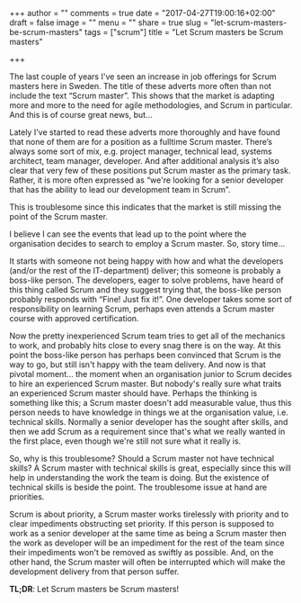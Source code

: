 +++
author = ""
comments = true
date = "2017-04-27T19:00:16+02:00"
draft = false
image = ""
menu = ""
share = true
slug = "let-scrum-masters-be-scrum-masters"
tags = ["scrum"]
title = "Let Scrum masters be Scrum masters"

+++

The last couple of years I've seen an increase in job offerings for Scrum masters here in Sweden. The title of these adverts more often than not include the text “Scrum master”. This shows that the market is adapting more and more to the need for agile methodologies, and Scrum in particular. And this is of course great news, but…

Lately I've started to read these adverts more thoroughly and have found that none of them are for a position as a fulltime Scrum master. There’s always some sort of mix, e.g. project manager, technical lead, systems architect, team manager, developer. And after additional analysis it’s also clear that very few of these positions put Scrum master as the primary task. Rather, it is more often expressed as “we're looking for a senior developer that has the ability to lead our development team in Scrum”.

This is troublesome since this indicates that the market is still missing the point of the Scrum master. 

I believe I can see the events that lead up to the point where the organisation decides to search to employ a Scrum master. So, story time…

It starts with someone not being happy with how and what the developers (and/or the rest of the IT-department) deliver; this someone is probably a boss-like person. The developers, eager to solve problems, have heard of this thing called Scrum and they suggest trying that, the boss-like person probably responds with “Fine! Just fix it!”. One developer takes some sort of responsibility on learning Scrum, perhaps even attends a Scrum master course with approved certification. 

Now the pretty inexperienced Scrum team tries to get all of the mechanics to work, and probably hits close to every snag there is on the way. At this point the boss-like person has perhaps been convinced that Scrum is the way to go, but still isn't happy with the team delivery. And now is that pivotal moment… the moment when an organisation junior to Scrum decides to hire an experienced Scrum master. But nobody's really sure what traits an experienced Scrum master should have. Perhaps the thinking is something like this; a Scrum master doesn't add measurable value, thus this person needs to have knowledge in things we at the organisation value, i.e. technical skills. Normally a senior developer has the sought after skills, and then we add Scrum as a requirement since that's what we really wanted in the first place, even though we're still not sure what it really is.

So, why is this troublesome? Should a Scrum master not have technical skills? A Scrum master with technical skills is great, especially since this will help in understanding the work the team is doing. But the existence of technical skills is beside the point. The troublesome issue at hand are priorities. 

Scrum is about priority, a Scrum master works tirelessly with priority and to clear impediments obstructing set priority. If this person is supposed to work as a senior developer at the same time as being a Scrum master then the work as developer will be an impediment for the rest of the team since their impediments won't be removed as swiftly as possible. And, on the other hand, the Scrum master will often be interrupted which will make the development delivery from that person suffer.

__TL;DR__: Let Scrum masters be Scrum masters!

